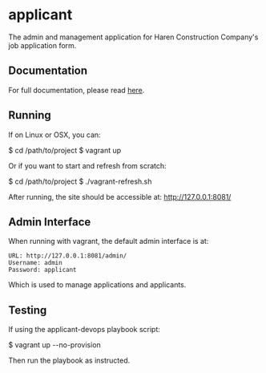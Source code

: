 # applicant #

The admin and management application for Haren Construction Company's
job application form.

## Documentation ##

For full documentation, please read [here](documentation/index.md).

## Running ##

If on Linux or OSX, you can:

  $ cd /path/to/project
  $ vagrant up

Or if you want to start and refresh from scratch:

  $ cd /path/to/project
  $ ./vagrant-refresh.sh

After running, the site should be accessible at: http://127.0.0.1:8081/

## Admin Interface ###

When running with vagrant, the default admin interface is at:

    URL: http://127.0.0.1:8081/admin/
    Username: admin
    Password: applicant

Which is used to manage applications and applicants.

## Testing ##

If using the applicant-devops playbook script:

  $ vagrant up --no-provision

Then run the playbook as instructed.
